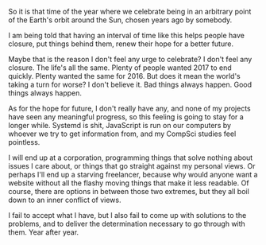 So it is that time of the year where we celebrate being in an arbitrary point of the Earth's orbit around the Sun, chosen years ago by somebody.

I am being told that having an interval of time like this helps people have closure, put things behind them, renew their hope for a better future.

Maybe that is the reason I don't feel any urge to celebrate? I don't feel any closure. The life's all the same. Plenty of people wanted 2017 to end quickly. Plenty wanted the same for 2016. But does it mean the world's taking a turn for worse? I don't believe it. Bad things always happen. Good things always happen.

As for the hope for future, I don't really have any, and none of my projects have seen any meaningful progress, so this feeling is going to stay for a longer while. Systemd is shit, JavaScript is run on our computers by whoever we try to get information from, and my CompSci studies feel pointless.

I will end up at a corporation, programming things that solve nothing about issues I care about, or things that go straight against my personal views. Or perhaps I'll end up a starving freelancer, because why would anyone want a website without all the flashy moving things that make it less readable. Of course, there are options in between those two extremes, but they all boil down to an inner conflict of views.

I fail to accept what I have, but I also fail to come up with solutions to the problems, and to deliver the determination necessary to go through with them. Year after year.

